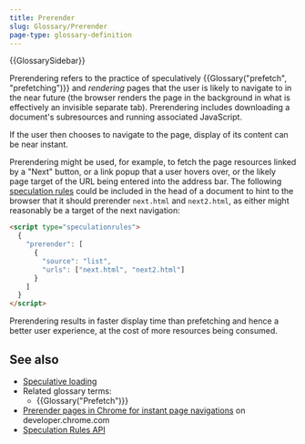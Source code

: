 ```yaml
---
title: Prerender
slug: Glossary/Prerender
page-type: glossary-definition
---
```


{{GlossarySidebar}}

Prerendering refers to the practice of speculatively {{Glossary("prefetch", "prefetching")}} and _rendering_ pages that the user is likely to navigate to in the near future (the browser renders the page in the background in what is effectively an invisible separate tab). Prerendering includes downloading a document's subresources and running associated JavaScript.

If the user then chooses to navigate to the page, display of its content can be near instant.

Prerendering might be used, for example, to fetch the page resources linked by a "Next" button, or a link popup that a user hovers over, or the likely page target of the URL being entered into the address bar. The following [speculation rules](/en-US/docs/Web/API/Speculation_Rules_API) could be included in the head of a document to hint to the browser that it should prerender `next.html` and `next2.html`, as either might reasonably be a target of the next navigation:

```html
<script type="speculationrules">
  {
    "prerender": [
      {
        "source": "list",
        "urls": ["next.html", "next2.html"]
      }
    ]
  }
</script>
```

Prerendering results in faster display time than prefetching and hence a better user experience, at the cost of more resources being consumed.

## See also

- [Speculative loading](/en-US/docs/Web/Performance/Speculative_loading)
- Related glossary terms:
  - {{Glossary("Prefetch")}}
- [Prerender pages in Chrome for instant page navigations](https://developer.chrome.com/docs/web-platform/prerender-pages#prerendering-from-the-address-bar) on developer.chrome.com
- [Speculation Rules API](/en-US/docs/Web/API/Speculation_Rules_API)
